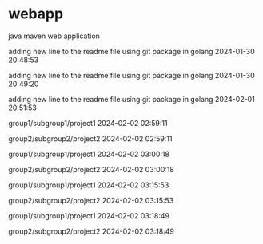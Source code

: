 # webapp

java maven web application

adding new line to the readme file using git package in golang 2024-01-30 20:48:53

adding new line to the readme file using git package in golang 2024-01-30 20:49:20

adding new line to the readme file using git package in golang 2024-02-01 20:51:53

group1/subgroup1/project1 2024-02-02 02:59:11

group2/subgroup2/project2 2024-02-02 02:59:11

group1/subgroup1/project1 2024-02-02 03:00:18

group2/subgroup2/project2 2024-02-02 03:00:18

group1/subgroup1/project1 2024-02-02 03:15:53

group2/subgroup2/project2 2024-02-02 03:15:53

group1/subgroup1/project1 2024-02-02 03:18:49

group2/subgroup2/project2 2024-02-02 03:18:49
